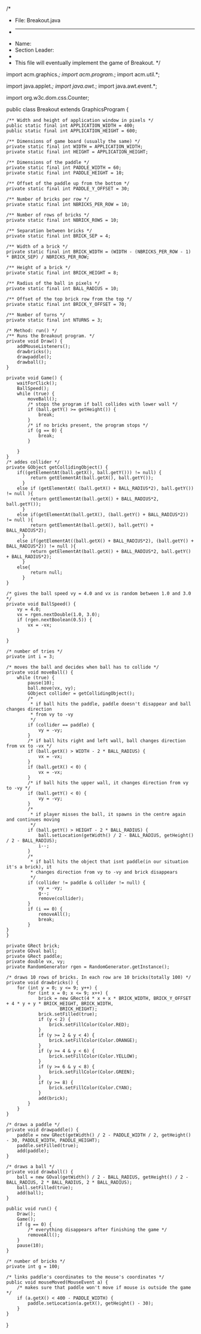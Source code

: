 /*
 * File: Breakout.java
 * -------------------
 * Name:
 * Section Leader:
 * 
 * This file will eventually implement the game of Breakout.
 */

import acm.graphics.*;
import acm.program.*;
import acm.util.*;

import java.applet.*;
import java.awt.*;
import java.awt.event.*;

import org.w3c.dom.css.Counter;

public class Breakout extends GraphicsProgram {

	/** Width and height of application window in pixels */
	public static final int APPLICATION_WIDTH = 400;
	public static final int APPLICATION_HEIGHT = 600;

	/** Dimensions of game board (usually the same) */
	private static final int WIDTH = APPLICATION_WIDTH;
	private static final int HEIGHT = APPLICATION_HEIGHT;

	/** Dimensions of the paddle */
	private static final int PADDLE_WIDTH = 60;
	private static final int PADDLE_HEIGHT = 10;

	/** Offset of the paddle up from the bottom */
	private static final int PADDLE_Y_OFFSET = 30;

	/** Number of bricks per row */
	private static final int NBRICKS_PER_ROW = 10;

	/** Number of rows of bricks */
	private static final int NBRICK_ROWS = 10;

	/** Separation between bricks */
	private static final int BRICK_SEP = 4;

	/** Width of a brick */
	private static final int BRICK_WIDTH = (WIDTH - (NBRICKS_PER_ROW - 1) * BRICK_SEP) / NBRICKS_PER_ROW;

	/** Height of a brick */
	private static final int BRICK_HEIGHT = 8;

	/** Radius of the ball in pixels */
	private static final int BALL_RADIUS = 10;

	/** Offset of the top brick row from the top */
	private static final int BRICK_Y_OFFSET = 70;

	/** Number of turns */
	private static final int NTURNS = 3;

	/* Method: run() */
	/** Runs the Breakout program. */
	private void Draw() {
		addMouseListeners();
		drawbricks();
		drawpaddle();
		drawball();
	}

	private void Game() {
		waitForClick();
		BallSpeed();
		while (true) {
			moveBall();
			/* stops the program if ball collides with lower wall */
			if (ball.getY() >= getHeight()) {
				break;
			}
			/* if no bricks present, the program stops */
			if (g == 0) {
				break;
			}

		}
	}
	/* addes collider */
	private GObject getCollidingObject() {
		if((getElementAt(ball.getX(), ball.getY())) != null) {
	         return getElementAt(ball.getX(), ball.getY());
	      }
		else if (getElementAt( (ball.getX() + BALL_RADIUS*2), ball.getY()) != null ){
	         return getElementAt(ball.getX() + BALL_RADIUS*2, ball.getY());
	      }
		else if(getElementAt(ball.getX(), (ball.getY() + BALL_RADIUS*2)) != null ){
	         return getElementAt(ball.getX(), ball.getY() + BALL_RADIUS*2);
	      }
		else if(getElementAt((ball.getX() + BALL_RADIUS*2), (ball.getY() + BALL_RADIUS*2)) != null ){
	         return getElementAt(ball.getX() + BALL_RADIUS*2, ball.getY() + BALL_RADIUS*2);
	      }
		else{
	         return null;
	      }
	}

	/* gives the ball speed vy = 4.0 and vx is random between 1.0 and 3.0 */
	private void BallSpeed() {
		vy = 4.0;
		vx = rgen.nextDouble(1.0, 3.0);
		if (rgen.nextBoolean(0.5)) {
			vx = -vx;
		}

	}

	/* number of tries */
	private int i = 3;

	/* moves the ball and decides when ball has to collide */
	private void moveBall() {
		while (true) {
			pause(10);
			ball.move(vx, vy);
			GObject collider = getCollidingObject();
			/*
			 * if ball hits the paddle, paddle doesn't disappear and ball changes direction
			 * from vy to -vy
			 */
			if (collider == paddle) {
				vy = -vy;
			}
			/* if ball hits right and left wall, ball changes direction from vx to -vx */
			if (ball.getX() > WIDTH - 2 * BALL_RADIUS) {
				vx = -vx;
			}
			if (ball.getX() < 0) {
				vx = -vx;
			}
			/* if ball hits the upper wall, it changes direction from vy to -vy */
			if (ball.getY() < 0) {
				vy = -vy;
			}
			/*
			 * if player misses the ball, it spawns in the centre again and continues moving
			 */
			if (ball.getY() > HEIGHT - 2 * BALL_RADIUS) {
				ball.setLocation(getWidth() / 2 - BALL_RADIUS, getHeight() / 2 - BALL_RADIUS);
				i--;
			}
			/*
			 * if ball hits the object that isnt paddle(in our situation it's a brick), it
			 * changes direction from vy to -vy and brick disappears
			 */
			if (collider != paddle & collider != null) {
				vy = -vy;
				g--;
				remove(collider);
			}
			if (i == 0) {
				removeAll();
				break;
			}
	}
	}

	private GRect brick;
	private GOval ball;
	private GRect paddle;
	private double vx, vy;
	private RandomGenerator rgen = RandomGenerator.getInstance();

	/* draws 10 rows of bricks. In each row are 10 bricks(totally 100) */
	private void drawbricks() {
		for (int y = 0; y <= 9; y++) {
			for (int x = 0; x <= 9; x++) {
				brick = new GRect(4 * x + x * BRICK_WIDTH, BRICK_Y_OFFSET + 4 * y + y * BRICK_HEIGHT, BRICK_WIDTH,
						BRICK_HEIGHT);
				brick.setFilled(true);
				if (y < 2) {
					brick.setFillColor(Color.RED);
				}
				if (y >= 2 & y < 4) {
					brick.setFillColor(Color.ORANGE);
				}
				if (y >= 4 & y < 6) {
					brick.setFillColor(Color.YELLOW);
				}
				if (y >= 6 & y < 8) {
					brick.setFillColor(Color.GREEN);
				}
				if (y >= 8) {
					brick.setFillColor(Color.CYAN);
				}
				add(brick);
			}
		}
	}

	/* draws a paddle */
	private void drawpaddle() {
		paddle = new GRect(getWidth() / 2 - PADDLE_WIDTH / 2, getHeight() - 30, PADDLE_WIDTH, PADDLE_HEIGHT);
		paddle.setFilled(true);
		add(paddle);
	}

	/* draws a ball */
	private void drawball() {
		ball = new GOval(getWidth() / 2 - BALL_RADIUS, getHeight() / 2 - BALL_RADIUS, 2 * BALL_RADIUS, 2 * BALL_RADIUS);
		ball.setFilled(true);
		add(ball);
	}

	public void run() {
		Draw();
		Game();
		if (g == 0) {
			/* everything disappears after finishing the game */
			removeAll();
		}
		pause(10);
	}

	/* number of bricks */
	private int g = 100;

	/* links paddle's coordinates to the mouse's coordinates */
	public void mouseMoved(MouseEvent a) {
		/* makes sure that paddle won't move if mouse is outside the game */
		if (a.getX() < 400 - PADDLE_WIDTH) {
			paddle.setLocation(a.getX(), getHeight() - 30);
		}
	}
}

